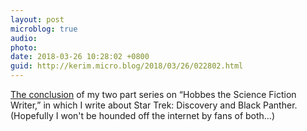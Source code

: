 ```yaml
---
layout: post
microblog: true
audio: 
photo: 
date: 2018-03-26 10:28:02 +0800
guid: http://kerim.micro.blog/2018/03/26/022802.html
---
```

[The conclusion](https://anthrodendum.org/2018/03/25/hobbes-the-science-fiction-writer-part-ii/) of my two part series on “Hobbes the Science Fiction Writer,” in which I write about Star Trek: Discovery and Black Panther. (Hopefully I won't be hounded off the internet by fans of both…)
